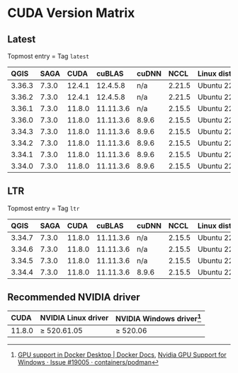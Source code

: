 # CUDA Version Matrix

## Latest

Topmost entry = Tag `latest`

| QGIS    | SAGA  | CUDA   | cuBLAS    | cuDNN | NCCL   | Linux distro |
|:--------|:------|:-------|:----------|:------|:-------|:-------------|
| 3.36.3  | 7.3.0 | 12.4.1 | 12.4.5.8  | n/a   | 2.21.5 | Ubuntu 22.04 |
| 3.36.2  | 7.3.0 | 12.4.1 | 12.4.5.8  | n/a   | 2.21.5 | Ubuntu 22.04 |
| 3.36.1  | 7.3.0 | 11.8.0 | 11.11.3.6 | n/a   | 2.15.5 | Ubuntu 22.04 |
| 3.36.0  | 7.3.0 | 11.8.0 | 11.11.3.6 | 8.9.6 | 2.15.5 | Ubuntu 22.04 |
| 3.34.3  | 7.3.0 | 11.8.0 | 11.11.3.6 | 8.9.6 | 2.15.5 | Ubuntu 22.04 |
| 3.34.2  | 7.3.0 | 11.8.0 | 11.11.3.6 | 8.9.6 | 2.15.5 | Ubuntu 22.04 |
| 3.34.1  | 7.3.0 | 11.8.0 | 11.11.3.6 | 8.9.6 | 2.15.5 | Ubuntu 22.04 |
| 3.34.0  | 7.3.0 | 11.8.0 | 11.11.3.6 | 8.9.6 | 2.15.5 | Ubuntu 22.04 |

## LTR

Topmost entry = Tag `ltr`

| QGIS    | SAGA  | CUDA   | cuBLAS    | cuDNN | NCCL   | Linux distro |
|:--------|:------|:-------|:----------|:------|:-------|:-------------|
| 3.34.7  | 7.3.0 | 11.8.0 | 11.11.3.6 | n/a   | 2.15.5 | Ubuntu 22.04 |
| 3.34.6  | 7.3.0 | 11.8.0 | 11.11.3.6 | n/a   | 2.15.5 | Ubuntu 22.04 |
| 3.34.5  | 7.3.0 | 11.8.0 | 11.11.3.6 | n/a   | 2.15.5 | Ubuntu 22.04 |
| 3.34.4  | 7.3.0 | 11.8.0 | 11.11.3.6 | 8.9.6 | 2.15.5 | Ubuntu 22.04 |

## Recommended NVIDIA driver

| CUDA   | NVIDIA Linux driver | NVIDIA Windows driver[^1] |
|:-------|:--------------------|:--------------------------|
| 11.8.0 | ≥ 520.61.05         | ≥ 520.06                  |

[^1]: [GPU support in Docker Desktop | Docker Docs](https://docs.docker.com/desktop/gpu/),
[Nvidia GPU Support for Windows · Issue #19005 · containers/podman](https://github.com/containers/podman/issues/19005)
